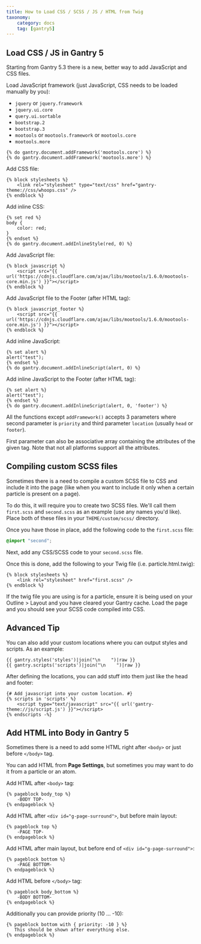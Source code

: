 ```yaml
---
title: How to Load CSS / SCSS / JS / HTML from Twig
taxonomy:
    category: docs
    tag: [gantry5]
---
```


## Load CSS / JS in Gantry 5

Starting from Gantry 5.3 there is a new, better way to add JavaScript and CSS files. 

Load JavaScript framework (just JavaScript, CSS needs to be loaded manually by you):

- `jquery` or `jquery.framework`
- `jquery.ui.core`
- `query.ui.sortable`
- `bootstrap.2`
- `bootstrap.3`
- `mootools` or `mootools.framework` or `mootools.core`
- `mootools.more`

``` twig
{% do gantry.document.addFramework('mootools.core') %}
{% do gantry.document.addFramework('mootools.more') %}
```

Add CSS file:

``` twig
{% block stylesheets %}
    <link rel="stylesheet" type="text/css" href="gantry-theme://css/whoops.css" /> 
{% endblock %}
```

Add inline CSS:

``` twig
{% set red %}
body {
    color: red;
}
{% endset %}
{% do gantry.document.addInlineStyle(red, 0) %}
```

Add JavaScript file:

``` twig
{% block javascript %}
    <script src="{{ url('https://cdnjs.cloudflare.com/ajax/libs/mootools/1.6.0/mootools-core.min.js') }}"></script>
{% endblock %}  
```

Add JavaScript file to the Footer (after </body> HTML tag):

``` twig
{% block javascript_footer %}
    <script src="{{ url('https://cdnjs.cloudflare.com/ajax/libs/mootools/1.6.0/mootools-core.min.js') }}"></script>
{% endblock %}  
```

Add inline JavaScript:

``` twig
{% set alert %}
alert("test");
{% endset %}
{% do gantry.document.addInlineScript(alert, 0) %}
```

Add inline JavaScript to the Footer (after </body> HTML tag):

``` twig
{% set alert %}
alert("test");
{% endset %}
{% do gantry.document.addInlineScript(alert, 0, 'footer') %}
```

All the functions except `addFramework()` accepts 3 parameters where second parameter is `priority` and third parameter `location` (usually `head` or `footer`). 

First parameter can also be associative array containing the attributes of the given tag. Note that not all platforms support all the attributes.

## Compiling custom SCSS files

Sometimes there is a need to compile a custom SCSS file to CSS and include it into the page (like when you want to include it only when a certain particle is present on a page). 

To do this, it will require you to create two SCSS files. We'll call them `first.scss` and `second.scss` as an example (use any names you'd like). Place both of these files in your `THEME/custom/scss/` directory.

Once you have those in place, add the following code to the `first.scss` file:

``` css
@import "second";
```

Next, add any CSS/SCSS code to your `second.scss` file. 

Once this is done, add the following to your Twig file (i.e. particle.html.twig):
  
``` twig
{% block stylesheets %}
    <link rel="stylesheet" href="first.scss" /> 
{% endblock %}
```

If the twig file you are using is for a particle, ensure it is being used on your Outline > Layout and you have cleared your Gantry cache. Load the page and you should see your SCSS code compiled into CSS.

## Advanced Tip

You can also add your custom locations where you can output styles and scripts. As an example:


``` twig
{{ gantry.styles('styles')|join("\n    ")|raw }}
{{ gantry.scripts('scripts')|join("\n    ")|raw }}
```


After defining the locations, you can add stuff into them just like the head and footer:


``` twig
{# Add javascript into your custom location. #}
{% scripts in 'scripts' %}
    <script type="text/javascript" src="{{ url('gantry-theme://js/script.js') }}"></script>
{% endscripts -%}
```

## Add HTML into Body in Gantry 5

Sometimes there is a need to add some HTML right after `<body>` or just before `</body>` tag.

You can add HTML from **Page Settings**, but sometimes you may want to do it from a particle or an atom.

Add HTML after `<body>` tag:

``` twig
{% pageblock body_top %}
    -BODY TOP-
{% endpageblock %}
```

Add HTML after `<div id="g-page-surround">`, but before main layout:

``` twig
{% pageblock top %}
    -PAGE TOP-
{% endpageblock %}
```

Add HTML after main layout, but before end of `<div id="g-page-surround">`:

``` twig
{% pageblock bottom %}
    -PAGE BOTTOM-
{% endpageblock %}
```

Add HTML before `</body>` tag:

``` twig
{% pageblock body_bottom %}
    -BODY BOTTOM-
{% endpageblock %}
```

Additionally you can provide priority (10 ... -10):

```twig
{% pageblock bottom with { priority: -10 } %}
   This should be shown after everything else.
{% endpageblock %}
```
